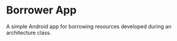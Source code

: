 # Borrower App
A simple Android app for borrowing resources developed during an architecture class. 
